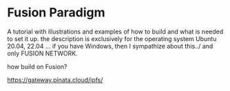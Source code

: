 # Fusion Paradigm


A tutorial with illustrations and examples of how to build and what is needed to set it up.  the description is exclusively for the operating system Ubuntu 20.04, 22.04 ... if you have Windows, then I sympathize about this../ and only FUSION NETWORK.


how build on Fusion?

https://gateway.pinata.cloud/ipfs/
